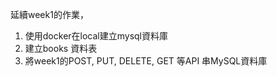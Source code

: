 延續week1的作業，

1. 使用docker在local建立mysql資料庫
2. 建立books 資料表
3. 將week1的POST, PUT, DELETE, GET 等API 串MySQL資料庫